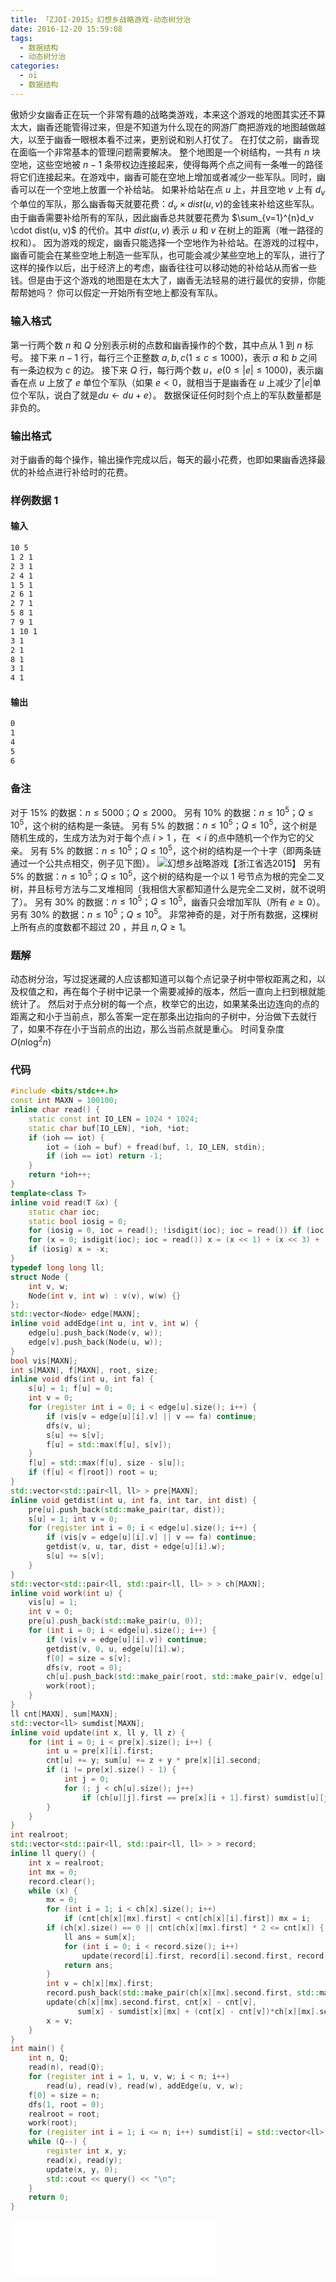 ```yaml
---
title: 「ZJOI-2015」幻想乡战略游戏-动态树分治
date: 2016-12-20 15:59:08
tags:
  - 数据结构
  - 动态树分治
categories:
  - oi
  - 数据结构
---
```

傲娇少女幽香正在玩一个非常有趣的战略类游戏，本来这个游戏的地图其实还不算太大，幽香还能管得过来，但是不知道为什么现在的网游厂商把游戏的地图越做越大，以至于幽香一眼根本看不过来，更别说和别人打仗了。
在打仗之前，幽香现在面临一个非常基本的管理问题需要解决。
整个地图是一个树结构，一共有 $n$ 块空地，这些空地被 $n-1$ 条带权边连接起来，使得每两个点之间有一条唯一的路径将它们连接起来。在游戏中，幽香可能在空地上增加或者减少一些军队。同时，幽香可以在一个空地上放置一个补给站。
如果补给站在点 $u$ 上，并且空地 $v$ 上有 $d_v$ 个单位的军队，那么幽香每天就要花费：$d_v \times dist(u,v)$的金钱来补给这些军队。由于幽香需要补给所有的军队，因此幽香总共就要花费为 $\sum_{v=1}^{n}d_v \cdot dist(u, v)$ 的代价。其中 $dist(u,v)$ 表示 $u$ 和 $v$ 在树上的距离（唯一路径的权和）。
因为游戏的规定，幽香只能选择一个空地作为补给站。在游戏的过程中，幽香可能会在某些空地上制造一些军队，也可能会减少某些空地上的军队，进行了这样的操作以后，出于经济上的考虑，幽香往往可以移动她的补给站从而省一些钱。但是由于这个游戏的地图是在太大了，幽香无法轻易的进行最优的安排，你能帮帮她吗？ 你可以假定一开始所有空地上都没有军队。
<!-- more -->
### 输入格式
第一行两个数 $n$ 和 $Q$ 分别表示树的点数和幽香操作的个数，其中点从 $1$ 到 $n$ 标号。
接下来 $n-1$ 行，每行三个正整数 $a,b,c (1 \leq c \leq 1000)$，表示 $a$ 和 $b$ 之间有一条边权为 $c$ 的边。
接下来 $Q$ 行，每行两个数 $u$，$e (0 \leq |e| \leq 1000)$，表示幽香在点 $u$ 上放了 $e$ 单位个军队（如果 $e<0$，就相当于是幽香在 $u$ 上减少了$|e|$单位个军队，说白了就是$du \leftarrow du+e$）。
数据保证任何时刻个点上的军队数量都是非负的。 
### 输出格式
对于幽香的每个操作，输出操作完成以后，每天的最小花费，也即如果幽香选择最优的补给点进行补给时的花费。
### 样例数据 1
#### 输入
``` bash
10 5
1 2 1
2 3 1
2 4 1
1 5 1
2 6 1
2 7 1
5 8 1
7 9 1
1 10 1
3 1
2 1
8 1
3 1
4 1
```
#### 输出
``` bash
0
1
4
5
6
```
### 备注
对于 $15\%$ 的数据：$n \leq 5000$；$Q \leq 2000$。
另有 $10\%$ 的数据：$n \leq 10^5$；$Q \leq 10^5$，这个树的结构是一条链。 
另有 $5\%$ 的数据：$n \leq 10^5$；$Q \leq 10^5$，这个树是随机生成的，生成方法为对于每个点 $i>1$ ，在 $<i$ 的点中随机一个作为它的父亲。
另有 $5\%$ 的数据：$n \leq 10^5$；$Q \leq 10^5$，这个树的结构是一个十字（即两条链通过一个公共点相交，例子见下图）。
![幻想乡战略游戏【浙江省选2015】](http://oeicis1qk.bkt.clouddn.com/bzoj3924.jpg)
另有 $5\%$ 的数据：$n \leq 10^5$；$Q \leq 10^5$，这个树的结构是一个以 $1$ 号节点为根的完全二叉树，并且标号方法与二叉堆相同（我相信大家都知道什么是完全二叉树，就不说明了）。
另有 $30\%$ 的数据：$n \leq 10^5$；$Q \leq 10^5$，幽香只会增加军队（所有 $e \geq 0$）。
另有 $30\%$ 的数据：$n \leq 10^5$；$Q \leq 10^5$。
非常神奇的是，对于所有数据，这棵树上所有点的度数都不超过 $20$ ，并且 $n,Q \geq 1$。
### 题解
动态树分治，写过捉迷藏的人应该都知道可以每个点记录子树中带权距离之和，以及权值之和，再在每个子树中记录一个需要减掉的版本，然后一直向上扫到根就能统计了。
然后对于点分树的每一个点，枚举它的出边，如果某条出边连向的点的距离之和小于当前点，那么答案一定在那条出边指向的子树中，分治做下去就行了，如果不存在小于当前点的出边，那么当前点就是重心。
时间复杂度 $O(n \log^2n)$
### 代码
``` cpp
#include <bits/stdc++.h>
const int MAXN = 100100;
inline char read() {
    static const int IO_LEN = 1024 * 1024;
    static char buf[IO_LEN], *ioh, *iot;
    if (ioh == iot) {
        iot = (ioh = buf) + fread(buf, 1, IO_LEN, stdin);
        if (ioh == iot) return -1;
    }
    return *ioh++;
}
template<class T>
inline void read(T &x) {
    static char ioc;
    static bool iosig = 0;
    for (iosig = 0, ioc = read(); !isdigit(ioc); ioc = read()) if (ioc == '-') iosig = 1;
    for (x = 0; isdigit(ioc); ioc = read()) x = (x << 1) + (x << 3) + (ioc ^ '0');
    if (iosig) x = -x;
}
typedef long long ll;
struct Node {
    int v, w;
    Node(int v, int w) : v(v), w(w) {}
};
std::vector<Node> edge[MAXN];
inline void addEdge(int u, int v, int w) {
    edge[u].push_back(Node(v, w));
    edge[v].push_back(Node(u, w));
}
bool vis[MAXN];
int s[MAXN], f[MAXN], root, size;
inline void dfs(int u, int fa) {
    s[u] = 1; f[u] = 0;
    int v = 0;
    for (register int i = 0; i < edge[u].size(); i++) {
        if (vis[v = edge[u][i].v] || v == fa) continue;
        dfs(v, u);
        s[u] += s[v];
        f[u] = std::max(f[u], s[v]);
    }
    f[u] = std::max(f[u], size - s[u]);
    if (f[u] < f[root]) root = u;
}
std::vector<std::pair<ll, ll> > pre[MAXN];
inline void getdist(int u, int fa, int tar, int dist) {
    pre[u].push_back(std::make_pair(tar, dist));
    s[u] = 1; int v = 0;
    for (register int i = 0; i < edge[u].size(); i++) {
        if (vis[v = edge[u][i].v] || v == fa) continue;
        getdist(v, u, tar, dist + edge[u][i].w);
        s[u] += s[v];
    }
}
std::vector<std::pair<ll, std::pair<ll, ll> > > ch[MAXN];
inline void work(int u) {
    vis[u] = 1;
    int v = 0;
    pre[u].push_back(std::make_pair(u, 0));
    for (int i = 0; i < edge[u].size(); i++) {
        if (vis[v = edge[u][i].v]) continue;
        getdist(v, 0, u, edge[u][i].w);
        f[0] = size = s[v];
        dfs(v, root = 0);
        ch[u].push_back(std::make_pair(root, std::make_pair(v, edge[u][i].w)));
        work(root);
    }
}
ll cnt[MAXN], sum[MAXN];
std::vector<ll> sumdist[MAXN];
inline void update(int x, ll y, ll z) {
    for (int i = 0; i < pre[x].size(); i++) {
        int u = pre[x][i].first;
        cnt[u] += y; sum[u] += z + y * pre[x][i].second;
        if (i != pre[x].size() - 1) {
            int j = 0;
            for (; j < ch[u].size(); j++)
                if (ch[u][j].first == pre[x][i + 1].first) sumdist[u][j] += z + y * pre[x][i].second;
        }
    }
}
int realroot;
std::vector<std::pair<ll, std::pair<ll, ll> > > record;
inline ll query() {
    int x = realroot;
    int mx = 0;
    record.clear();
    while (x) {
        mx = 0;
        for (int i = 1; i < ch[x].size(); i++)
            if (cnt[ch[x][mx].first] < cnt[ch[x][i].first]) mx = i;
        if (ch[x].size() == 0 || cnt[ch[x][mx].first] * 2 <= cnt[x]) {
            ll ans = sum[x];
            for (int i = 0; i < record.size(); i++)
                update(record[i].first, record[i].second.first, record[i].second.second);
            return ans;
        }
        int v = ch[x][mx].first;
        record.push_back(std::make_pair(ch[x][mx].second.first, std::make_pair(-(cnt[x] - cnt[v]), -(sum[x] - sumdist[x][mx] + (cnt[x] - cnt[v])*ch[x][mx].second.second))));
        update(ch[x][mx].second.first, cnt[x] - cnt[v],
               sum[x] - sumdist[x][mx] + (cnt[x] - cnt[v])*ch[x][mx].second.second);
        x = v;
    }
}
int main() {
    int n, Q;
    read(n), read(Q);
    for (register int i = 1, u, v, w; i < n; i++)
        read(u), read(v), read(w), addEdge(u, v, w);
    f[0] = size = n;
    dfs(1, root = 0);
    realroot = root;
    work(root);
    for (register int i = 1; i <= n; i++) sumdist[i] = std::vector<ll>(ch[i].size(), 0);
    while (Q--) {
        register int x, y;
        read(x), read(y);
        update(x, y, 0);
        std::cout << query() << "\n";
    }
    return 0;
}
```
<iframe frameborder="no" border="0" marginwidth="0" marginheight="0" width=330 height=86 src="//music.163.com/outchain/player?type=2&id=26260757&auto=1&height=66"></iframe>